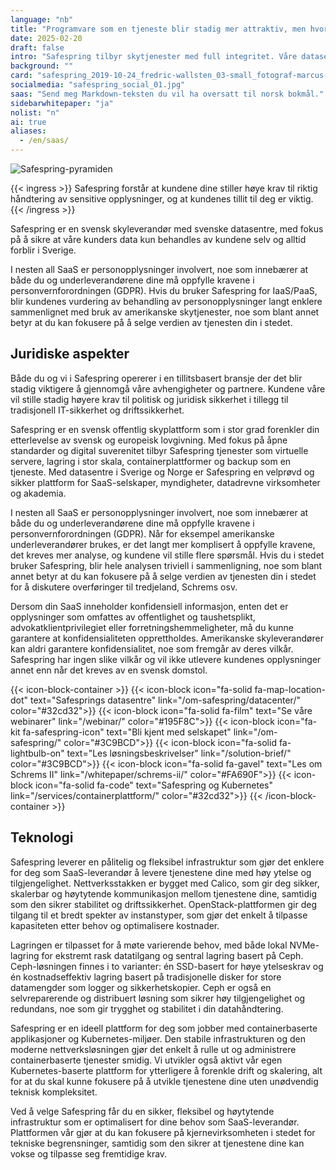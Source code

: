 ```yaml
---
language: "nb"
title: "Programvare som en tjeneste blir stadig mer attraktiv, men hvordan håndteres personopplysninger?"
date: 2025-02-20
draft: false
intro: "Safespring tilbyr skytjenester med full integritet. Våre datasentre, som ligger i Sverige, sørger for at det kun er du som håndterer dataene dine – og at de aldri eksporteres ut av landet."
background: ""
card: "safespring_2019-10-24_fredric-wallsten_03-small_fotograf-marcus-boberg.jpg"
socialmedia: "safespring_social_01.jpg"
saas: "Send meg Markdown-teksten du vil ha oversatt til norsk bokmål."
sidebarwhitepaper: "ja"
nolist: "n"
ai: true
aliases:
  - /en/saas/
---
```

![Safespring-pyramiden](/img/graphics/safespring-pyramid-2025.svg)

{{< ingress >}}
Safespring forstår at kundene dine stiller høye krav til riktig håndtering av sensitive opplysninger, og at kundenes tillit til deg er viktig.
{{< /ingress >}}

Safespring er en svensk skyleverandør med svenske datasentre, med fokus på å sikre at våre kunders data kun behandles av kundene selv og alltid forblir i Sverige.

I nesten all SaaS er personopplysninger involvert, noe som innebærer at både du og underleverandørene dine må oppfylle kravene i personvernforordningen (GDPR). Hvis du bruker Safespring for IaaS/PaaS, blir kundenes vurdering av behandling av personopplysninger langt enklere sammenlignet med bruk av amerikanske skytjenester, noe som blant annet betyr at du kan fokusere på å selge verdien av tjenesten din i stedet.

## Juridiske aspekter

Både du og vi i Safespring opererer i en tillitsbasert bransje der det blir stadig viktigere å gjennomgå våre avhengigheter og partnere. Kundene våre vil stille stadig høyere krav til politisk og juridisk sikkerhet i tillegg til tradisjonell IT-sikkerhet og driftssikkerhet.

Safespring er en svensk offentlig skyplattform som i stor grad forenkler din etterlevelse av svensk og europeisk lovgivning. Med fokus på åpne standarder og digital suverenitet tilbyr Safespring tjenester som virtuelle servere, lagring i stor skala, containerplattformer og backup som en tjeneste. Med datasentre i Sverige og Norge er Safespring en velprøvd og sikker plattform for SaaS-selskaper, myndigheter, datadrevne virksomheter og akademia.

I nesten all SaaS er personopplysninger involvert, noe som innebærer at både du og underleverandørene dine må oppfylle kravene i personvernforordningen (GDPR). Når for eksempel amerikanske underleverandører brukes, er det langt mer komplisert å oppfylle kravene, det kreves mer analyse, og kundene vil stille flere spørsmål. Hvis du i stedet bruker Safespring, blir hele analysen triviell i sammenligning, noe som blant annet betyr at du kan fokusere på å selge verdien av tjenesten din i stedet for å diskutere overføringer til tredjeland, Schrems osv.

Dersom din SaaS inneholder konfidensiell informasjon, enten det er opplysninger som omfattes av offentlighet og taushetsplikt, advokatklientprivilegiet eller forretningshemmeligheter, må du kunne garantere at konfidensialiteten opprettholdes. Amerikanske skyleverandører kan aldri garantere konfidensialitet, noe som fremgår av deres vilkår. Safespring har ingen slike vilkår og vil ikke utlevere kundenes opplysninger annet enn når det kreves av en svensk domstol.

{{< icon-block-container >}}
{{< icon-block icon="fa-solid fa-map-location-dot" text="Safesprings datasentre" link="/om-safespring/datacenter/" color="#32cd32">}}
{{< icon-block icon="fa-solid fa-film" text="Se våre webinarer" link="/webinar/" color="#195F8C">}}
{{< icon-block icon="fa-kit fa-safespring-icon" text="Bli kjent med selskapet" link="/om-safespring/" color="#3C9BCD">}}
{{< icon-block icon="fa-solid fa-lightbulb-on" text="Les løsningsbeskrivelser" link="/solution-brief/" color="#3C9BCD">}}
{{< icon-block icon="fa-solid fa-gavel" text="Les om Schrems II" link="/whitepaper/schrems-ii/" color="#FA690F">}}
{{< icon-block icon="fa-solid fa-code" text="Safespring og Kubernetes" link="/services/containerplattform/" color="#32cd32">}}
{{< /icon-block-container >}}

## Teknologi

Safespring leverer en pålitelig og fleksibel infrastruktur som gjør det enklere for deg som SaaS-leverandør å levere tjenestene dine med høy ytelse og tilgjengelighet. Nettverksstakken er bygget med Calico, som gir deg sikker, skalerbar og høytytende kommunikasjon mellom tjenestene dine, samtidig som den sikrer stabilitet og driftssikkerhet. OpenStack-plattformen gir deg tilgang til et bredt spekter av instanstyper, som gjør det enkelt å tilpasse kapasiteten etter behov og optimalisere kostnader.

Lagringen er tilpasset for å møte varierende behov, med både lokal NVMe-lagring for ekstremt rask datatilgang og sentral lagring basert på Ceph. Ceph-løsningen finnes i to varianter: én SSD-basert for høye ytelseskrav og én kostnadseffektiv lagring basert på tradisjonelle disker for store datamengder som logger og sikkerhetskopier. Ceph er også en selvreparerende og distribuert løsning som sikrer høy tilgjengelighet og redundans, noe som gir trygghet og stabilitet i din datahåndtering.

Safespring er en ideell plattform for deg som jobber med containerbaserte applikasjoner og Kubernetes-miljøer. Den stabile infrastrukturen og den moderne nettverksløsningen gjør det enkelt å rulle ut og administrere containerbaserte tjenester smidig. Vi utvikler også aktivt vår egen Kubernetes-baserte plattform for ytterligere å forenkle drift og skalering, alt for at du skal kunne fokusere på å utvikle tjenestene dine uten unødvendig teknisk kompleksitet.

Ved å velge Safespring får du en sikker, fleksibel og høytytende infrastruktur som er optimalisert for dine behov som SaaS-leverandør. Plattformen vår gjør at du kan fokusere på kjernevirksomheten i stedet for tekniske begrensninger, samtidig som den sikrer at tjenestene dine kan vokse og tilpasse seg fremtidige krav.